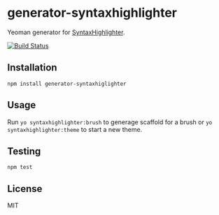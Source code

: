 # generator-syntaxhighlighter

Yeoman generator for [SyntaxHighlighter](https://github.com/syntaxhighlighter).

[![Build Status](https://travis-ci.org/syntaxhighlighter/regex-lib.svg)](https://travis-ci.org/syntaxhighlighter/regex-lib)

## Installation

    npm install generator-syntaxhiglighter

## Usage

Run `yo syntaxhighlighter:brush` to generage scaffold for a brush or `yo syntaxhighlighter:theme` to start a new theme.

## Testing

    npm test

## License

MIT

